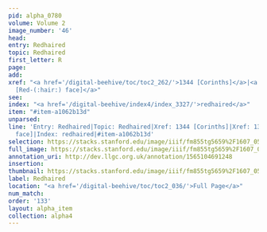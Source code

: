 ```yaml
---
pid: alpha_0780
volume: Volume 2
image_number: '46'
head: 
entry: Redhaired
topic: Redhaired
first_letter: R
page: 
add: 
xref: "<a href='/digital-beehive/toc/toc2_262/'>1344 [Corinths]</a>|<a href='/digital-beehive/toc/toc2_262/'>1343
  [Red-(:hair:) face]</a>"
see: 
index: "<a href='/digital-beehive/index4/index_3327/'>redhaired</a>"
item: "#item-a1062b13d"
unparsed: 
line: 'Entry: Redhaired|Topic: Redhaired|Xref: 1344 [Corinths]|Xref: 1343 [Red-(:hair:)
  face]|Index: redhaired|#item-a1062b13d'
selection: https://stacks.stanford.edu/image/iiif/fm855tg5659%2F1607_0513/809,1872,2996,407/full/0/default.jpg
full_image: https://stacks.stanford.edu/image/iiif/fm855tg5659%2F1607_0513/full/full/0/default.jpg
annotation_uri: http://dev.llgc.org.uk/annotation/1565104691248
insertion: 
thumbnail: https://stacks.stanford.edu/image/iiif/fm855tg5659%2F1607_0513/809,1872,600,180/250,/0/default.jpg
label: Redhaired
location: "<a href='/digital-beehive/toc/toc2_036/'>Full Page</a>"
num_match: 
order: '133'
layout: alpha_item
collection: alpha4
---
```


